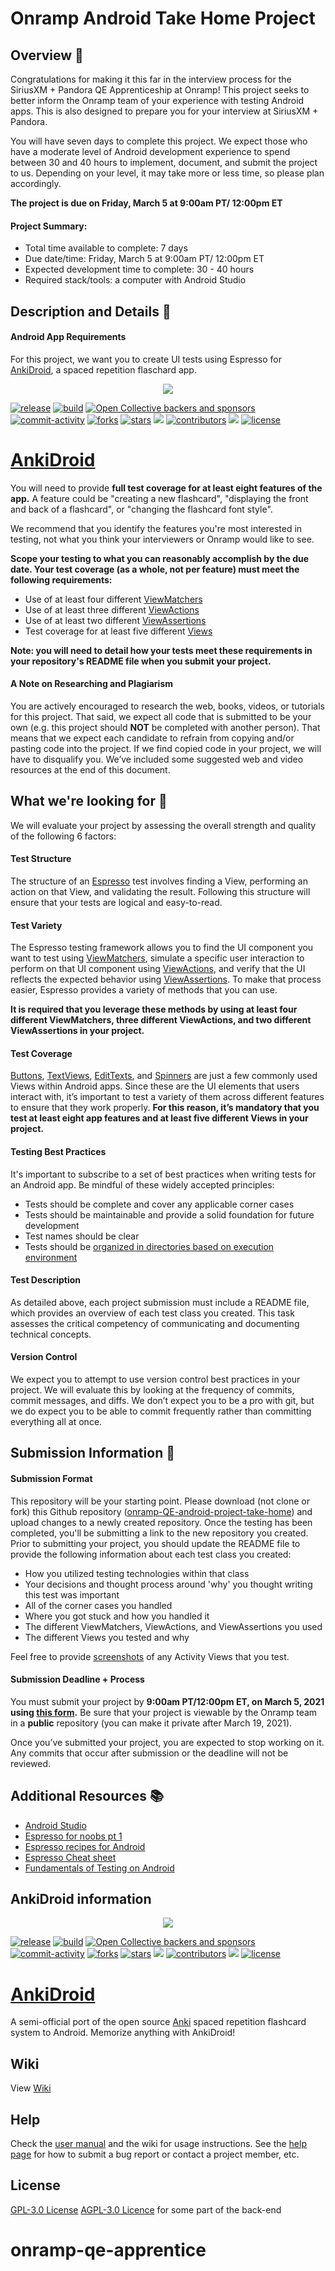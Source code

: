 # Onramp Android Take Home Project 

## Overview 🤖

Congratulations for making it this far in the interview process for the SiriusXM + Pandora QE Apprenticeship at Onramp! This project seeks to better inform the Onramp team of your experience with testing Android apps. This is also designed to prepare you for your interview at SiriusXM + Pandora.

You will have seven days to complete this project. We expect those who have a moderate level of Android development experience to spend between 30 and 40 hours to implement, document, and submit the project to us. Depending on your level, it may take more or less time, so please plan accordingly.

**The project is due on Friday, March 5 at 9:00am PT/ 12:00pm ET**

#### Project Summary:
*   Total time available to complete: 7 days
*   Due date/time: Friday, March 5 at 9:00am PT/ 12:00pm ET
*   Expected development time to complete: 30 - 40 hours 
*   Required stack/tools: a computer with Android Studio

## Description and Details 🔎 

#### Android App Requirements
For this project, we want you to create UI tests using Espresso for [AnkiDroid](https://github.com/ankidroid/Anki-Android), a spaced repetition flaschard app.

<p align="center">
<img src="docs/graphics/logos/banner_readme.png"/>
</p>

<a href="https://github.com/ankidroid/Anki-Android/releases"><img src="https://img.shields.io/github/v/release/ankidroid/Anki-Android" alt="release"/></a>
<a href="https://travis-ci.org/github/ankidroid/Anki-Android"><img src="https://img.shields.io/travis/ankidroid/Anki-Android" alt="build"/></a>
<a href="https://opencollective.com/ankidroid"><img src="https://img.shields.io/opencollective/all/ankidroid" alt="Open Collective backers and sponsors"/></a>
<a href="https://github.com/ankidroid/Anki-Android/issues"><img src="https://img.shields.io/github/commit-activity/m/ankidroid/Anki-Android" alt="commit-activity"/></a>
<a href="https://github.com/ankidroid/Anki-Android/network/members"><img src="https://img.shields.io/github/forks/ankidroid/Anki-Android" alt="forks"/></a>
<a href="https://github.com/ankidroid/Anki-Android/stargazers"><img src="https://img.shields.io/github/stars/ankidroid/Anki-Android" alt="stars"/></a>
<a href="https://crowdin.com/project/ankidroid"><img src="https://badges.crowdin.net/ankidroid/localized.svg"></img></a>
<a href="https://github.com/ankidroid/Anki-Android/graphs/contributors"><img src="https://img.shields.io/github/contributors/ankidroid/Anki-Android" alt="contributors"/></a>
<a href="https://discord.gg/qjzcRTx"><img src="https://img.shields.io/discord/368267295601983490"></img></a>
<a href="https://github.com/ankidroid/Anki-Android/blob/master/COPYING"><img src="https://img.shields.io/github/license/ankidroid/Anki-Android" alt="license"/></a>
</p>

# [AnkiDroid](https://github.com/ankidroid/Anki-Android)

You will need to provide **full test coverage for at least eight features of the app.** A feature could be "creating a new flashcard", "displaying the front and back of a flashcard", or "changing the flashcard font style".

We recommend that you identify the features you're most interested in testing, not what you think your interviewers or Onramp would like to see.

**Scope your testing to what you can reasonably accomplish by the due date. Your test coverage (as a whole, not per feature) must meet the following requirements:**

*   Use of at least four different [ViewMatchers](https://developer.android.com/reference/androidx/test/espresso/matcher/ViewMatchers)
*   Use of at least three different [ViewActions](https://developer.android.com/reference/androidx/test/espresso/action/ViewActions)
*   Use of at least two different [ViewAssertions](https://developer.android.com/reference/androidx/test/espresso/assertion/ViewAssertions)
*   Test coverage for at least five different [Views](https://developer.android.com/reference/android/view/View)

**Note: you will need to detail how your tests meet these requirements in your repository's README file when you submit your project.**

#### A Note on Researching and Plagiarism

You are actively encouraged to research the web, books, videos, or tutorials for this project. That said, we expect all code that is submitted to be your own (e.g. this project should **NOT** be completed with another person). That means that we expect each candidate to refrain from copying and/or pasting code into the project. If we find copied code in your project, we will have to disqualify you. We’ve included some suggested web and video resources at the end of this document.

## What we're looking for 🌟

We will evaluate your project by assessing the overall strength and quality of the following 6 factors: 


#### Test Structure

The structure of an [Espresso](https://developer.android.com/training/testing/espresso) test involves finding a View, performing an action on that View, and validating the result. Following this structure will ensure that your tests are logical and easy-to-read. 

#### Test Variety

The Espresso testing framework allows you to find the UI component you want to test using [ViewMatchers](https://developer.android.com/reference/androidx/test/espresso/matcher/ViewMatchers), simulate a specific user interaction to perform on that UI component using [ViewActions](https://developer.android.com/reference/androidx/test/espresso/action/ViewActions), and verify that the UI reflects the expected behavior using [ViewAssertions](https://developer.android.com/reference/androidx/test/espresso/assertion/ViewAssertions). To make that process easier, Espresso provides a variety of methods that you can use.

**It is required that you leverage these methods by using at least four different ViewMatchers, three different ViewActions, and two different ViewAssertions in your project.** 
 

#### Test Coverage

[Buttons](https://developer.android.com/guide/topics/ui/controls/button), [TextViews](https://developer.android.com/reference/android/widget/TextView), [EditTexts](https://developer.android.com/reference/android/widget/EditText), and [Spinners](https://developer.android.com/guide/topics/ui/controls/spinner) are just a few commonly used Views within Android apps. Since these are the UI elements that users interact with, it’s important to test a variety of them across different features to ensure that they work properly. **For this reason, it’s mandatory that you test at least eight app features and at least five different Views in your project.**  

#### Testing Best Practices

It's important to subscribe to a set of best practices when writing tests for an Android app. Be mindful of these widely accepted principles:

* Tests should be complete and cover any applicable corner cases
* Tests should be maintainable and provide a solid foundation for future development
* Test names should be clear
* Tests should be [organized in directories based on execution environment](https://developer.android.com/training/testing/fundamentals)

#### Test Description

As detailed above, each project submission must include a README file, which provides an overview of each test class you created. This task assesses the critical competency of communicating and documenting technical concepts.

#### Version Control

We expect you to attempt to use version control best practices in your project. We will evaluate this by looking at the frequency of commits, commit messages, and diffs. We don’t expect you to be a pro with git, but we do expect you to be able to commit frequently rather than committing everything all at once.

## Submission Information 🚀

#### Submission Format

This repository will be your starting point. Please download (not clone or fork) this Github repository ([onramp-QE-android-project-take-home](https://github.com/onramp-io/onramp-QE-android-project-take-home)) and upload changes to a newly created repository. Once the testing has been completed, you'll be submitting a link to the new repository you created. Prior to submitting your project, you should update the README file to provide the following information about each test class you created:

* How you utilized testing technologies within that class
* Your decisions and thought process around 'why' you thought writing this test was important
* All of the corner cases you handled
* Where you got stuck and how you handled it
* The different ViewMatchers, ViewActions, and ViewAssertions you used
* The different Views you tested and why

Feel free to provide [screenshots](https://developer.android.com/studio/debug/am-screenshot) of any Activity Views that you test.

#### Submission Deadline + Process

You must submit your project by **9:00am PT/12:00pm ET, on March 5, 2021 using [this form](https://docs.google.com/forms/d/e/1FAIpQLSeyphOplL7AJdED7pT-vt5yeQfqpTbyrzXHIrLHViWaZ9yd4Q/viewform).** Be sure that your project is viewable by the Onramp team in a **public** repository (you can make it private after March 19, 2021).

Once you’ve submitted your project, you are expected to stop working on it. Any commits that occur after submission or the deadline will not be reviewed. 


## Additional Resources 📚

*   [Android Studio](https://developer.android.com/studio)
*   [Espresso for noobs pt 1](https://medium.com/@dnkilic/espresso-for-noobs-part-1-bbf1f586d651)
*   [Espresso recipes for Android](https://medium.com/@dnkilic/espresso-recipes-for-android-afb2466b8137)
*   [Espresso Cheat sheet](https://android.github.io/android-test/downloads/espresso-cheat-sheet-2.1.0.pdf)
*   [Fundamentals of Testing on Android](https://developer.android.com/training/testing/fundamentals)



## AnkiDroid information

<p align="center">
<img src="docs/graphics/logos/banner_readme.png"/>
</p>

<a href="https://github.com/ankidroid/Anki-Android/releases"><img src="https://img.shields.io/github/v/release/ankidroid/Anki-Android" alt="release"/></a>
<a href="https://travis-ci.org/github/ankidroid/Anki-Android"><img src="https://img.shields.io/travis/ankidroid/Anki-Android" alt="build"/></a>
<a href="https://opencollective.com/ankidroid"><img src="https://img.shields.io/opencollective/all/ankidroid" alt="Open Collective backers and sponsors"/></a>
<a href="https://github.com/ankidroid/Anki-Android/issues"><img src="https://img.shields.io/github/commit-activity/m/ankidroid/Anki-Android" alt="commit-activity"/></a>
<a href="https://github.com/ankidroid/Anki-Android/network/members"><img src="https://img.shields.io/github/forks/ankidroid/Anki-Android" alt="forks"/></a>
<a href="https://github.com/ankidroid/Anki-Android/stargazers"><img src="https://img.shields.io/github/stars/ankidroid/Anki-Android" alt="stars"/></a>
<a href="https://crowdin.com/project/ankidroid"><img src="https://badges.crowdin.net/ankidroid/localized.svg"></img></a>
<a href="https://github.com/ankidroid/Anki-Android/graphs/contributors"><img src="https://img.shields.io/github/contributors/ankidroid/Anki-Android" alt="contributors"/></a>
<a href="https://discord.gg/qjzcRTx"><img src="https://img.shields.io/discord/368267295601983490"></img></a>
<a href="https://github.com/ankidroid/Anki-Android/blob/master/COPYING"><img src="https://img.shields.io/github/license/ankidroid/Anki-Android" alt="license"/></a>
</p>

# [AnkiDroid](https://github.com/ankidroid/Anki-Android)
A semi-official port of the open source [Anki](http://ankisrs.net/index.html) spaced repetition flashcard system to Android. Memorize anything with AnkiDroid!


Wiki
----
View [Wiki](https://github.com/ankidroid/Anki-Android/wiki)

Help
----
Check the [user manual](https://ankidroid.org/docs/manual.html) and the wiki for usage instructions. See the [help page](https://ankidroid.org/docs/help.html) 
for how to submit a bug report or contact a project member, etc.

License
-------
[GPL-3.0 License](https://github.com/ankidroid/Anki-Android/blob/master/COPYING)
[AGPL-3.0 Licence](https://github.com/ankitects/anki/blob/master/LICENSE) for some part of the back-end
# onramp-qe-apprentice
